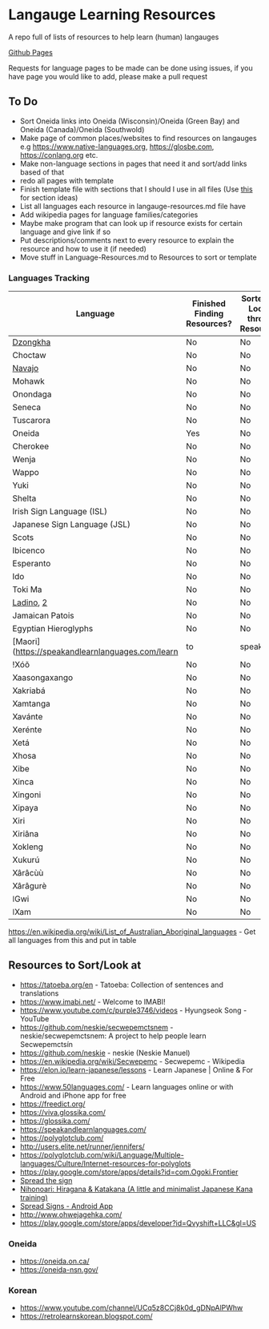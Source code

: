 # Langauge Learning Resources
A repo full of lists of resources to help learn (human) langauges

[Github Pages](https://cutthroat78.github.io/Langauge-Learning-Resources/)

Requests for language pages to be made can be done using issues, if you have page you would like to add, please make a pull request

## To Do
- Sort Oneida links into Oneida (Wisconsin)/Oneida (Green Bay) and Oneida (Canada)/Oneida (Southwold)
- Make page of common places/websites to find resources on langauges e.g https://www.native-languages.org, https://glosbe.com,  https://conlang.org etc.
- Make non-language sections in pages that need it and sort/add links based of that
- redo all pages with template
- Finish template file with sections that I should I use in all files (Use [this](https://polyglotclub.com/wiki/Language/Multiple-languages/Culture/Internet-resources-for-polyglots) for section ideas)
- List all languages each resource in langauge-resources.md file have
- Add wikipedia pages for language families/categories
- Maybe make program that can look up if resource exists for certain language and give link if so
- Put descriptions/comments next to every resource to explain the resource and how to use it (if needed)
- Move stuff in Language-Resources.md to Resources to sort or template

### Languages Tracking
<!--
| [Language] | No | No | No |
-->
| Language | Finished Finding Resources? | Sorted and Looked through Resources? | Made Resources Page? |
|-|-|-|-|
| [Dzongkha](https://en.wikipedia.org/wiki/Dzongkha) | No | No | No |
| Choctaw | No | No | No |
| [Navajo](https://ankiweb.net/shared/decks/navajo) | No | No | No |
| Mohawk | No | No | No |
| Onondaga | No | No | No |
| Seneca | No | No | No |
| Tuscarora | No | No | No |
| Oneida | Yes | No | No |
| Cherokee | No | No | No |
| Wenja | No | No | No | 
| Wappo | No | No | No |
| Yuki | No | No | No |
| Shelta | No | No | No |
| Irish Sign Language (ISL) | No | No | No |
| Japanese Sign Language (JSL) | No | No | No |
| Scots | No | No | No |
| Ibicenco | No | No | No |
| Esperanto | No | No | No |
| Ido | No | No | No |
| Toki Ma | No | No | No |
| [Ladino](https://ladino.szabgab.com/), [2](https://github.com/szabgab/ladino) | No | No | No |
| Jamaican Patois | No | No | No |
| Egyptian Hieroglyphs | No | No | No |
| [Maori](https://speakandlearnlanguages.com/learn|to|speak|maori/) | No | No | No |
| !Xóõ | No | No | No |
| Xaasongaxango | No | No | No |
| Xakriabá | No | No | No |
| Xamtanga | No | No | No |
| Xavánte | No | No | No |
| Xerénte | No | No | No |
| Xetá | No | No | No |
| Xhosa | No | No | No |
| Xibe | No | No | No |
| Xinca | No | No | No |
| Xingoni | No | No | No |
| Xipaya | No | No | No |
| Xiri | No | No | No |
| Xiriâna | No | No | No |
| Xokleng | No | No | No |
| Xukurú | No | No | No |
| Xârâcùù | No | No | No |
| Xârâgurè | No | No | No |
| ǀGwi | No | No | No |
| ǀXam | No | No | No |

https://en.wikipedia.org/wiki/List_of_Australian_Aboriginal_languages - Get all languages from this and put in table
## Resources to Sort/Look at
- https://tatoeba.org/en - Tatoeba: Collection of sentences and translations
- https://www.imabi.net/ - Welcome to IMABI!
- https://www.youtube.com/c/purple3746/videos - Hyungseok Song - YouTube
- https://github.com/neskie/secwepemctsnem - neskie/secwepemctsnem: A project to help people learn Secwepemctsín
- https://github.com/neskie - neskie (Neskie Manuel)
- https://en.wikipedia.org/wiki/Secwepemc - Secwepemc - Wikipedia
- https://elon.io/learn-japanese/lessons - Learn Japanese | Online & For Free
- https://www.50languages.com/ - Learn languages online or with Android and iPhone app for free 
- https://freedict.org/
- https://viva.glossika.com/
- https://glossika.com/
- https://speakandlearnlanguages.com/
- https://polyglotclub.com/
- http://users.elite.net/runner/jennifers/
- https://polyglotclub.com/wiki/Language/Multiple-languages/Culture/Internet-resources-for-polyglots
- https://play.google.com/store/apps/details?id=com.Ogoki.Frontier
- [Spread the sign](https://spreadthesign.com/)
- [Nihonoari: Hiragana & Katakana (A little and minimalist Japanese Kana training)](https://f-droid.org/packages/com.LAPARCELA.nihonoari)
- [Spread Signs - Android App](https://play.google.com/store/apps/details?id=com.spreadthesign.androidapp_paid)
- http://www.ohwejagehka.com/
- https://play.google.com/store/apps/developer?id=Qvyshift+LLC&gl=US
### Oneida
- https://oneida.on.ca/
- https://oneida-nsn.gov/
### Korean
- https://www.youtube.com/channel/UCq5z8CCj8k0d_gDNpAlPWhw
- https://retrolearnskorean.blogspot.com/
